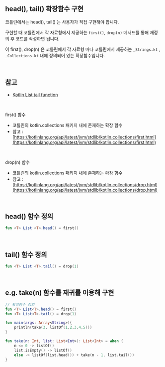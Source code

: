 ## head(), tail() 확장함수 구현

코틀린에서는 head(), tail() 는 사용자가 직접 구현해야 합니다. <br>

구현할 때 코틀린에서 각 자료형에서 제공하는 `first()`, `drop(n)` 메서드를 통해 재정의 후 코드를 작성하면 됩니다.<br>

이 first(), drop(n) 은 코틀린에서 각 자료형 마다 코틀린에서 제공하는 `_Strings.kt` , `_Collections.kt`  내에 정의되어 있는 확장함수입니다.<br>

<br/>



## 참고

- [Kotlin List tail function](https://stackoverflow.com/questions/35808022/kotlin-list-tail-function)

<br/>

first() 함수

- 코틀린의 kotlin.collections 패키지 내에 존재하는 확장 함수
- 참고 : [https://kotlinlang.org/api/latest/jvm/stdlib/kotlin.collections/first.html](https://kotlinlang.org/api/latest/jvm/stdlib/kotlin.collections/first.html)

<br>

drop(n) 함수

- 코틀린의 kotlin.collections 패키지 내에 존재하는 확장 함수
- 참고 : [https://kotlinlang.org/api/latest/jvm/stdlib/kotlin.collections/drop.html](https://kotlinlang.org/api/latest/jvm/stdlib/kotlin.collections/drop.html)

<br>





## head() 함수 정의

```kotlin
fun <T> List <T>.head() = first()
```

<br/>



## tail() 함수 정의

```kotlin
fun <T> List <T>.tail() = drop(1)
```

<br/>



## e.g. take(n) 함수를 재귀를 이용해 구현

```kotlin
// 확장함수 정의
fun <T> List<T>.head() = first()
fun <T> List<T>.tail() = drop(1)

fun main(args: Array<String>){
    println(take(3, listOf(1,2,3,4,5)))
}

fun take(n: Int, list: List<Int>): List<Int> = when {
    n <= 0 -> listOf()
    list.isEmpty() -> listOf()
    else -> listOf(list.head()) + take(n - 1, list.tail())
}
```

<br/>





